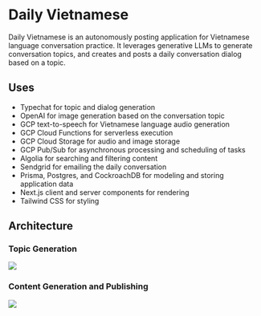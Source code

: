 # Daily Vietnamese

Daily Vietnamese is an autonomously posting application for Vietnamese language conversation practice. It leverages generative LLMs to generate conversation topics, and creates and posts a daily conversation dialog based on a topic.

## Uses

- Typechat for topic and dialog generation
- OpenAI for image generation based on the conversation topic
- GCP text-to-speech for Vietnamese language audio generation
- GCP Cloud Functions for serverless execution
- GCP Cloud Storage for audio and image storage
- GCP Pub/Sub for asynchronous processing and scheduling of tasks
- Algolia for searching and filtering content
- Sendgrid for emailing the daily conversation
- Prisma, Postgres, and CockroachDB for modeling and storing application data
- Next.js client and server components for rendering
- Tailwind CSS for styling

## Architecture

### Topic Generation

[![](https://mermaid.ink/img/pako:eNpNkMuKwzAMRX9FaNWB5geyKLTJZlZdpLt6FsZWm0D8QJY7DEn-fdwxU6qV4B7ORVrQBEvY4p11HOHSKw9ljstgRrJ5Jt6gaQ6rYdJCjQn-QZy0TME3aZL8twE9yMsKp2vFujdq-Ie-nh5YIwcXC9vtzpH88fOjFnY1fSmLrAanGlQxvPrfxMDhe4V-iSHJnSltyuMeHbHTky2XLU-RQhnJkcK2rJZuOs-iUPmtoDpLGH68wVY40x5ztKWrn3T5icP2pudE2y-lp2gu?type=png)](https://mermaid.live/edit#pako:eNpNkMuKwzAMRX9FaNWB5geyKLTJZlZdpLt6FsZWm0D8QJY7DEn-fdwxU6qV4B7ORVrQBEvY4p11HOHSKw9ljstgRrJ5Jt6gaQ6rYdJCjQn-QZy0TME3aZL8twE9yMsKp2vFujdq-Ie-nh5YIwcXC9vtzpH88fOjFnY1fSmLrAanGlQxvPrfxMDhe4V-iSHJnSltyuMeHbHTky2XLU-RQhnJkcK2rJZuOs-iUPmtoDpLGH68wVY40x5ztKWrn3T5icP2pudE2y-lp2gu)

### Content Generation and Publishing

[![](https://mermaid.ink/img/pako:eNptU9FuozAQ_BXLT4kU_0B0qpSSJpc06VXKSffCi4UXsAQ2MibtCfj3s1lzwm3ghbVnZmfHuKeZFkC3tDC8KcnvfaqIe3b9LStBdBWYkTD2RIYcbFayTKs7mJZbqRVrpe3wK9eGZQZcoQomJK90QeAOyg7keTUxkwXxNvMO2iSBtZ9Ia-z-TH5MPZfdyP9uA7nOMER5CfjSNlnhMomEE2Q0RteNA136Xw2o3WnE3QvuopCTiDhBLnQx-mO49u-6tYWBdiQR9EFUSGvjoHgnpJ4N77_nhNbbRUo7z1g_8BUaMFnzAoLkS4gAZU5-Z_3AZ2B-aCNif0HmgMZQ5Y9HLQwFwUPkxUvNY70FE54YwG8InlAYQS4rGMhp3p4O_xpVP7HaP5o5ivEYDb3M6xiU-mPyTix8WmY1axuArBxnxOL8Y2t9UulOkJvVxsUY8C-Ix8yjGYKSVAI-_Y9gnbfg8LyaVt05uypYO0cjnyfya7-rCl1J7pr5l25oDabmUrjL2ntkSm0JNaR06z4F5LyrbEpTNToo76y-_VUZ3VrTwYZ2jcBQ3DWv6TbnVQvjP2ZNVeM?type=png)](https://mermaid.live/edit#pako:eNptU9FuozAQ_BXLT4kU_0B0qpSSJpc06VXKSffCi4UXsAQ2MibtCfj3s1lzwm3ghbVnZmfHuKeZFkC3tDC8KcnvfaqIe3b9LStBdBWYkTD2RIYcbFayTKs7mJZbqRVrpe3wK9eGZQZcoQomJK90QeAOyg7keTUxkwXxNvMO2iSBtZ9Ia-z-TH5MPZfdyP9uA7nOMER5CfjSNlnhMomEE2Q0RteNA136Xw2o3WnE3QvuopCTiDhBLnQx-mO49u-6tYWBdiQR9EFUSGvjoHgnpJ4N77_nhNbbRUo7z1g_8BUaMFnzAoLkS4gAZU5-Z_3AZ2B-aCNif0HmgMZQ5Y9HLQwFwUPkxUvNY70FE54YwG8InlAYQS4rGMhp3p4O_xpVP7HaP5o5ivEYDb3M6xiU-mPyTix8WmY1axuArBxnxOL8Y2t9UulOkJvVxsUY8C-Ix8yjGYKSVAI-_Y9gnbfg8LyaVt05uypYO0cjnyfya7-rCl1J7pr5l25oDabmUrjL2ntkSm0JNaR06z4F5LyrbEpTNToo76y-_VUZ3VrTwYZ2jcBQ3DWv6TbnVQvjP2ZNVeM)
